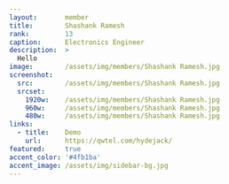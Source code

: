 ```yaml
---
layout:       member
title:        Shashank Ramesh
rank:         13
caption:      Electronics Engineer
description:  >
  Hello
image:        /assets/img/members/Shashank Ramesh.jpg
screenshot:
  src:        /assets/img/members/Shashank Ramesh.jpg
  srcset:
    1920w:    /assets/img/members/Shashank Ramesh.jpg
    960w:     /assets/img/members/Shashank Ramesh.jpg
    480w:     /assets/img/members/Shashank Ramesh.jpg
links:
  - title:    Demo
    url:      https://qwtel.com/hydejack/
featured:     true
accent_color: '#4fb1ba'
accent_image: /assets/img/sidebar-bg.jpg
---
```

